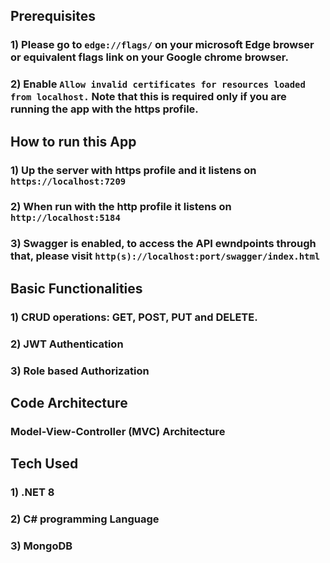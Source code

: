 ## Prerequisites
### 1) Please go to `edge://flags/` on your microsoft Edge browser or equivalent flags link on your Google chrome browser.
### 2) Enable `Allow invalid certificates for resources loaded from localhost.` Note that this is required only if you are running the app with the https profile.


## How to run this App
### 1) Up the server with https profile and it listens on `https://localhost:7209`
### 2) When run with the http profile it listens on `http://localhost:5184`
### 3) Swagger is enabled, to access the API ewndpoints through that, please visit `http(s)://localhost:port/swagger/index.html`

## Basic Functionalities
### 1) CRUD operations: GET, POST, PUT and DELETE.
### 2) JWT Authentication
### 3) Role based Authorization

## Code Architecture
### Model-View-Controller (MVC) Architecture

## Tech Used
### 1) .NET 8
### 2) C# programming Language
### 3) MongoDB
